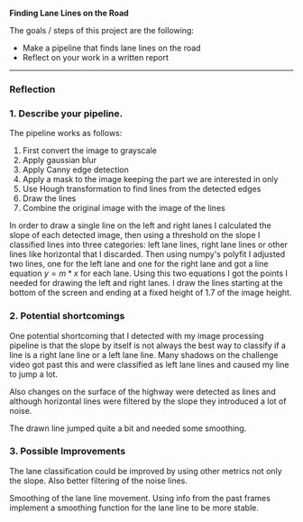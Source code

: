 **Finding Lane Lines on the Road**

The goals / steps of this project are the following:
* Make a pipeline that finds lane lines on the road
* Reflect on your work in a written report


[//]: # (Image References)

[image1]: ./examples/grayscale.jpg "Grayscale"

---

### Reflection

### 1. Describe your pipeline.

The pipeline works as follows:
1. First convert the image to grayscale
2. Apply gaussian blur
3. Apply Canny edge detection
4. Apply a mask to the image keeping the part we are interested in only
5. Use Hough transformation to find lines from the detected edges
6. Draw the lines
7. Combine the original image with the image of the lines

In order to draw a single line on the left and right lanes I calculated the slope of each detected image, then using a threshold on the slope I classified lines into three categories: left lane lines, right lane lines or other lines like horizontal that I discarded.
Then using numpy's polyfit I adjusted two lines, one for the left lane and one for the right lane and got a line equation $y = m*x$ for each lane. Using this two equations I got the points I needed for drawing the left and right lanes. I draw the lines starting at the bottom of the screen and ending at a fixed height of 1.7 of the image height.

### 2. Potential shortcomings

One potential shortcoming that I detected with my image processing pipeline is that the slope by itself is not always the best way to classify if a line is a right lane line or a left lane line. Many shadows on the challenge video got past this and were classified as left lane lines and caused my line to jump a lot.

Also changes on the surface of the highway were detected as lines and although horizontal lines were filtered by the slope they introduced a lot of noise.

The drawn line jumped quite a bit and needed some smoothing.


### 3. Possible Improvements

The lane classification could be improved by using other metrics not only the slope. Also better filtering of the noise lines.

Smoothing of the lane line movement. Using info from the past frames implement a smoothing function for the lane line to be more stable.
